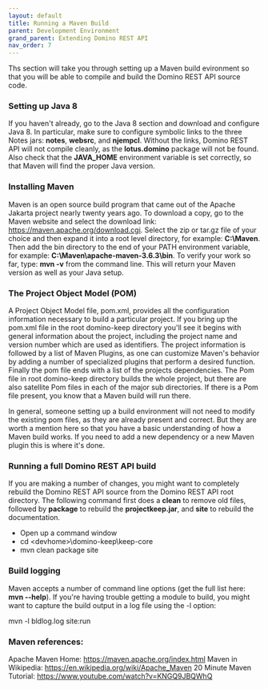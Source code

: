 ```yaml
---
layout: default
title: Running a Maven Build
parent: Development Environment
grand_parent: Extending Domino REST API
nav_order: 7
---
```


Ths section will take you through setting up a Maven build evironment so that you will be able to compile and build the Domino REST API source code.

### Setting up Java 8

If you haven't already, go to the Java 8 section and download and configure Java 8.  In particular, make sure to configure symbolic links to the three Notes jars: **notes**, **websrc**, and **njempcl**.  Without the links, Domino REST API will not compile cleanly, as the **lotus.domino** package will not be found.  Also check that the **JAVA_HOME** environment variable is set correctly, so that Maven will find the proper Java version.

### Installing Maven

Maven is an open source build program that came out of the Apache Jakarta project nearly twenty years ago.  To download a copy, go to the Maven website and select the download link: https://maven.apache.org/download.cgi. Select the zip or tar.gz file of your choice and then expand it into a root level directory, for example: **C:\Maven**.  Then add the bin directory to the end of your PATH environment variable, for example: **C:\Maven\apache-maven-3.6.3\bin**.  To verify your work so far, type: **mvn -v** from the command line.  This will return your Maven version as well as your Java setup.

### The Project Object Model (POM)

A Project Object Model file, pom.xml, provides all the configuration information necessary to build a particular project. If you bring up the pom.xml file in the root domino-keep directory you'll see it begins with general information about the project, including the project name and version number which are used as identifiers.  The project information is followed by a list of Maven Plugins, as one can customize Maven's behavior by adding a number of specialized plugins that perform a desired function. Finally the pom file ends with a list of the projects dependencies.  The Pom file in root domino-keep directory builds the whole project, but there are also satellite Pom files in each of the major sub directories.  If there is a Pom file present, you know that a Maven build will run there.

In general, someone setting up a build environment will not need to modify the existing pom files, as they are already present and correct.  But they are worth a mention here so that you have a basic understanding of how a Maven build works.  If you need to add a new dependency or a new Maven plugin this is where it's done.

### Running a full Domino REST API build

If you are making a number of changes, you might want to completely rebuild the Domino REST API source from the Domino REST API root directory.  The following command first does a **clean** to remove old files, followed by **package** to rebuild the **projectkeep.jar**, and **site** to rebuild the documentation.

- Open up a command window
- cd \<devhome>\domino-keep\keep-core
- mvn clean package site

### Build logging

Maven accepts a number of command line options (get the full list here: **mvn --help**).  If you're having trouble getting a module to build, you might want to capture the build output in a log file using the -l option:

mvn -l bldlog.log site:run


### Maven references:

Apache Maven Home: https://maven.apache.org/index.html
Maven in Wikipedia: https://en.wikipedia.org/wiki/Apache_Maven
20 Minute Maven Tutorial: https://www.youtube.com/watch?v=KNGQ9JBQWhQ
